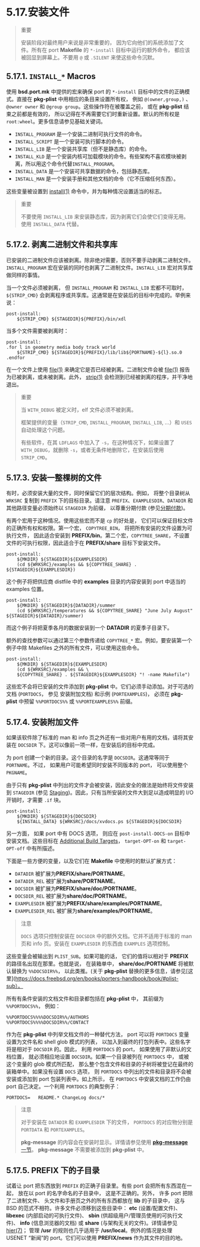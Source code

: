 # 5.17.安装文件

> 重要
>
> 安装阶段对最终用户来说是非常重要的， 因为它向他们的系统添加了文件。所有在 port **Makefile** 的 `*-install` 目标中运行的额外命令， 都应该被回显到屏幕上。不要用 `@` 或 `.SILENT` 来使这些命令沉默。

## 5.17.1. `INSTALL_*` Macros

使用 **bsd.port.mk** 中提供的宏来确保 port 的 `*-install` 目标中的文件的正确模式。直接在 **pkg-plist** 中用相应的条目来设置所有权， 例如 `@(owner,group,)` 、 `@owner owner` 和 `@group group`。这些操作符在被覆盖之前， 或在 **pkg-plist** 结束之前都是有效的， 所以记得在不再需要它们时重新设置。默认的所有权是 `root:wheel`。更多信息请参见基础关键词。

- `INSTALL_PROGRAM` 是一个安装二进制可执行文件的命令。
- `INSTALL_SCRIPT` 是一个安装可执行脚本的命令。
- `INSTALL_LIB` 是一个安装共享库（但不是静态库）的命令。
- `INSTALL_KLD` 是一个安装内核可加载模块的命令。有些架构不喜欢模块被剥离，所以用这个命令代替`INSTALL_PROGRAM`。
- `INSTALL_DATA` 是一个安装可共享数据的命令，包括静态库。
- `INSTALL_MAN` 是一个安装手册和其他文档的命令（它不压缩任何东西）。

这些变量被设置到 [install(1)](https://man.freebsd.org/cgi/man.cgi?query=install&sektion=1&format=html) 命令中，并为每种情况设置适当的标志。

> 重要
>
> 不要使用 `INSTALL_LIB` 来安装静态库，因为剥离它们会使它们变得无用。使用 `INSTALL_DATA` 代替。

## 5.17.2. 剥离二进制文件和共享库

已安装的二进制文件应该被剥离。除非绝对需要，否则不要手动剥离二进制文件。`INSTALL_PROGRAM` 宏在安装的同时也剥离了二进制文件。`INSTALL_LIB` 宏对共享库做同样的事情。

当一个文件必须被剥离， 但 `INSTALL_PROGRAM` 和 `INSTALL_LIB` 宏都不可取时， `${STRIP_CMD}` 会剥离程序或共享库。这通常是在安装后的目标中完成的。举例来说：

```shell
post-install:
	${STRIP_CMD} ${STAGEDIR}${PREFIX}/bin/xdl
```

当多个文件需要被剥离时：

```shell
post-install:
.for l in geometry media body track world
	${STRIP_CMD} ${STAGEDIR}${PREFIX}/lib/lib${PORTNAME}-${l}.so.0
.endfor
```

在一个文件上使用 [file(1)](https://man.freebsd.org/cgi/man.cgi?query=file&sektion=1&format=html) 来确定它是否已经被剥离。二进制文件会被 [file(1)](https://man.freebsd.org/cgi/man.cgi?query=file&sektion=1&format=html) 报告为已被剥离，或未被剥离。此外， [strip(1)](https://man.freebsd.org/cgi/man.cgi?query=strip&sektion=1&format=html) 会检测到已经被剥离的程序，并干净地退出。

> 重要
>
> 当 `WITH_DEBUG` 被定义时，elf 文件必须不被剥离。
>
> 框架提供的变量（`STRIP_CMD`, `INSTALL_PROGRAM`, `INSTALL_LIB`, ...）和 `USES` 自动处理这个问题。
>
> 有些软件，在其 `LDFLAGS` 中加入了 `-s`，在这种情况下，如果设置了 `WITH_DEBUG`，就删除 `-s`，或者无条件地删除它，在安装后使用 `STRIP_CMD`。

## 5.17.3. 安装一整棵树的文件

有时，必须安装大量的文件，同时保留它们的层次结构。例如， 将整个目录树从 `WRKSRC` 复制到 `PREFIX` 下的目标目录。请注意 `PREFIX`、`EXAMPLESDIR`、`DATADIR` 和其他路径变量必须始终以 `STAGEDIR` 为前缀， 以尊重分期付款 (参见[分期付款](https://docs.freebsd.org/en/books/porters-handbook/book/#staging))。

有两个宏用于这种情况。使用这些宏而不是 `cp` 的好处是， 它们可以保证目标文件的正确所有权和权限。第一个宏， `COPYTREE_BIN`， 将把所有安装的文件设置为可执行文件， 因此适合安装到 **PREFIX/bin**。第二个宏，`COPYTREE_SHARE`，不设置文件的可执行权限，因此适合于在 **PREFIX/share** 目标下安装文件。

```shell
post-install:
	${MKDIR} ${STAGEDIR}${EXAMPLESDIR}
	(cd ${WRKSRC}/examples && ${COPYTREE_SHARE} . ${STAGEDIR}${EXAMPLESDIR})
```

这个例子将把供应商 distfile 中的 **examples**  目录的内容安装到 port 中适当的 examples 位置。

```shell
post-install:
	${MKDIR} ${STAGEDIR}${DATADIR}/summer
	(cd ${WRKSRC}/temperatures && ${COPYTREE_SHARE} "June July August" ${STAGEDIR}${DATADIR}/summer)
```

而这个例子将把夏季各月的数据安装到一个 **DATADIR** 的夏季子目录下。

额外的查找参数可以通过第三个参数传递给 `COPYTREE_*` 宏。例如，要安装第一个例子中除 Makefiles 之外的所有文件，可以使用这些命令。

```shell
post-install:
	${MKDIR} ${STAGEDIR}${EXAMPLESDIR}
	(cd ${WRKSRC}/examples && \
	${COPYTREE_SHARE} . ${STAGEDIR}${EXAMPLESDIR} "! -name Makefile")
```

这些宏不会将已安装的文件添加到 **pkg-plist** 中。它们必须手动添加。对于可选的文档 (`PORTDOCS`， 参见 安装附加文档) 和示例 (`PORTEXAMPLES`)， 必须在 **pkg-plist** 中预留 `%%PORTDOCS%%` 或 `%%PORTEXAMPLES%%` 前缀。

## 5.17.4. 安装附加文件

如果该软件除了标准的 man 和 info 页之外还有一些对用户有用的文档，请将其安装在 `DOCSDIR` 下。这可以像前一项一样，在安装后的目标中完成。

为 port 创建一个新的目录。这个目录的名字是 `DOCSDIR`。这通常等同于 `PORTNAME`。不过， 如果用户可能希望同时安装不同版本的 port， 可以使用整个 `PKGNAME`。

由于只有 **pkg-plist** 中列出的文件才会被安装，因此安全的做法是始终将文件安装到 `STAGEDIR` (参见 [Staging](https://docs.freebsd.org/en/books/porters-handbook/book/#staging))。因此，只有当所安装的文件大到足以造成明显的 I/O 开销时，才需要 `.if` 块。

```shell
post-install:
	${MKDIR} ${STAGEDIR}${DOCSDIR}
	${INSTALL_DATA} ${WRKSRC}/docs/xvdocs.ps ${STAGEDIR}${DOCSDIR}
```

另一方面， 如果 port 中有 DOCS 选项， 则应在 `post-install-DOCS-on` 目标中安装文档。这些目标在 [Additional Build Targets](https://docs.freebsd.org/en/books/porters-handbook/book/#options-targets)， `target-OPT-on` 和 `target-OPT-off` 中有所描述。

下面是一些方便的变量，以及它们在 **Makefile** 中使用时的默认扩展方式：

- `DATADIR` 被扩展为**PREFIX/share/PORTNAME**。
- `DATADIR_REL` 被扩展为**share/PORTNAME**。
- `DOCSDIR` 被扩展为**PREFIX/share/doc/PORTNAME**。
- `DOCSDIR_REL` 被扩展为**share/doc/PORTNAME**。
- `EXAMPLESDIR` 被扩展为**PREFIX/share/examples/PORTNAME**。
- `EXAMPLESDIR_REL` 被扩展为**share/examples/PORTNAME**。

> 注意
>
> `DOCS` 选项只控制安装在 `DOCSDIR` 中的额外文档。它并不适用于标准的 man 页和 info 页。安装在 `EXAMPLESDIR` 的东西由 `EXAMPLES` 选项控制。

这些变量会被输出到 `PLIST_SUB`。如果可能的话， 它们的值将以相对于 **PREFIX** 的路径名出现在那里。也就是说， 在装箱单中， **share/doc/PORTNAME** 将被默认替换为 `%%DOCSDIR%%`， 以此类推。(关于 **pkg-plist** 替换的更多信息，请参见[这里](https://docs.freebsd.org/en/books/porters-handbook/book/#plist-sub）。

所有有条件安装的文档文件和目录都包括在 **pkg-plist** 中， 其前缀为 `%%PORTDOCS%%`， 例如：

```shell
%%PORTDOCS%%%%DOCSDIR%%/AUTHORS
%%PORTDOCS%%%%DOCSDIR%%/CONTACT
```

作为在 **pkg-plist** 中列举文档文件的一种替代方法， port 可以将 `PORTDOCS` 变量设置为文件名和 shell glob 模式的列表， 以加入到最终的打包列表中。这些名字将是相对于 `DOCSDIR` 的。因此， 利用 `PORTDOCS` 的 port， 如果使用了非默认的文档位置， 就必须相应地设置 `DOCSDIR`。如果一个目录被列在 `PORTDOCS` 中， 或被这个变量的 glob 模式所匹配， 那么整个包含文件和目录的子树将被登记在最终的装箱单中。如果没有设置 `DOCS` 选项， 则 `PORTDOCS` 中列出的文件和目录将不会被安装或添加到 port 包装列表中。如上所示， 在 `PORTDOCS` 中安装文档的工作仍由 port 自己决定。一个利用 `PORTDOCS` 的典型例子：

```shell
PORTDOCS=	README.* ChangeLog docs/*
```

> 注意
>
> 对于安装在 `DATADIR` 和 `EXAMPLESDIR` 下的文件， `PORTDOCS` 的对应物分别是 `PORTDATA` 和 `PORTEXAMPLES`。
>
> **pkg-message** 的内容会在安装时显示。详情请参见使用 [**pkg-message** 一节](https://docs.freebsd.org/en/books/porters-handbook/book/#porting-message)。 **pkg-message** 不需要被添加到 **pkg-plist** 中。

## 5.17.5. PREFIX 下的子目录

试着让 port 把东西放到 `PREFIX` 的正确子目录里。有些 port 会把所有东西混在一起， 放在以 port 的名字命名的子目录中， 这是不正确的。另外， 许多 port 把除了二进制文件、 头文件和手册页之外的所有东西都放在 **lib** 的子目录中， 这与 BSD 的范式不相符。许多文件必须移到这些目录中： **etc** (设置/配置文件)、 **libexec** (内部启动的可执行文件)、 **sbin** (供超级用户/管理员使用的可执行文件)、 **info** (信息浏览器的文档) 或 **share** (与架构无关的文件)。详情请参见 [hier(7)](https://man.freebsd.org/cgi/man.cgi?query=hier&sektion=7&format=html)； 管理 **/usr** 的规则也几乎适用于 **/usr/local**。例外的情况是处理 USENET “新闻”的 port。它们可以使用 **PREFIX/news** 作为其文件的目的地。

